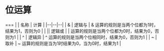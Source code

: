 # 位运算
===
|  | 名称 | 计算 |
|--|--|--|
| & | 逻辑与 |  & 运算的规则是当两个位都为1时，结果为1，否则为0 |
| \|| 逻辑或 |  \| 运算的规则是当两个位都为0时，结果为0，否则为1 |
| ^ | 逻辑异 | ^ 运算的规则是当两个位相同时，结果为0，否则为1 |
| ~ | 取补 | ~ 运算的规则是当为1时结果为0，当为0时，结果为1 |
